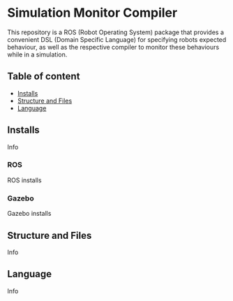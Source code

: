 # Simulation Monitor Compiler
 This repository is a ROS (Robot Operating System) package that provides a convenient DSL (Domain Specific Language) for specifying robots expected behaviour, as well as the respective compiler to monitor these behaviours while in a simulation.


## Table of content
* [Installs](#installs)
* [Structure and Files](#structure-and-files)
* [Language](#language)


## Installs
Info

### ROS
ROS installs

### Gazebo
Gazebo installs


## Structure and Files
Info


## Language
Info
